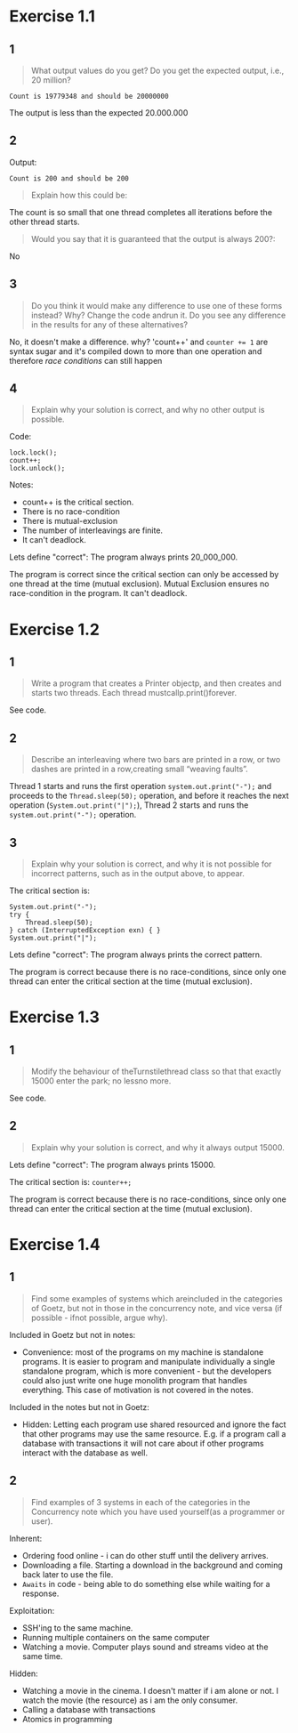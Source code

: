 # Exercise 1.1

## 1

> What output values do you get? Do you get the expected output, i.e., 20 million?

`Count is 19779348 and should be 20000000`


The output is less than the expected 20.000.000

## 2
Output: 

`Count is 200 and should be 200`

> Explain how this could be:

The count is so small that one thread completes all iterations before the other thread starts.

> Would you say that it is guaranteed that the output is always 200?:

No

## 3

> Do you think it would make any difference to use one of these forms instead? Why? Change the code andrun it. Do you see any difference in the results for any of these alternatives?

No, it doesn't make a difference. why? 'count++' and `counter += 1` are syntax sugar and it's compiled down to more than one operation and therefore *race conditions* can still happen

## 4

> Explain why your solution is correct, and why no other output is possible.

Code:
```
lock.lock();
count++;
lock.unlock();
```

Notes: 

- count++ is the critical section.
- There is no race-condition
- There is mutual-exclusion
- The number of interleavings are finite.
- It can't deadlock.


Lets define "correct": The program always prints 20_000_000.

The program is correct since the critical section can only be accessed by one thread at the time (mutual exclusion). Mutual Exclusion ensures no race-condition in the program.
It can't deadlock.

# Exercise 1.2

## 1
> Write a program that creates a Printer objectp, and then creates and starts two threads.  Each thread mustcallp.print()forever.

See code.

## 2
> Describe an interleaving where two bars are printed in a row, or two dashes are printed in a row,creating small “weaving faults”.

Thread 1 starts and runs the first operation `system.out.print("-");` and proceeds to the `Thread.sleep(50);` operation, and before it reaches the next operation (`System.out.print("|");`), Thread 2 starts and runs the `system.out.print("-");` operation.

## 3
>  Explain why your solution is correct, and why it is not possible for incorrect patterns, such as in the output above, to appear.

The critical section is:
```
System.out.print("-");
try {
    Thread.sleep(50);
} catch (InterruptedException exn) { }
System.out.print("|");
```

Lets define "correct": The program always prints the correct pattern.

The program is correct because there is no race-conditions, since only one thread can enter the critical section at the time (mutual exclusion).


# Exercise 1.3

## 1
> Modify the behaviour of theTurnstilethread class so that that exactly 15000 enter the park; no lessno  more.

See code.

## 2

> Explain why your solution is correct, and why it always output 15000.

Lets define "correct": The program always prints 15000.

The critical section is:
`counter++;`

The program is correct because there is no race-conditions, since only one thread can enter the critical section at the time (mutual exclusion).


# Exercise 1.4

## 1

> Find some examples of systems which areincluded in the categories of Goetz, but not in those in the concurrency note, and vice versa (if possible - ifnot possible, argue why).

Included in Goetz but not in notes:
- Convenience: most of the programs on my machine is standalone programs. It is easier to program and manipulate individually a single standalone program, which is more convenient - but the developers could also just write one huge monolith program that handles everything. This case of motivation is not covered in the notes.

Included in the notes but not in Goetz:
- Hidden: Letting each program use shared resourced and ignore the fact that other programs may use the same resource. E.g. if a program call a database with transactions it will not care about if other programs interact with the database as well.

## 2

> Find examples of 3 systems in each of the categories in the Concurrency note which you have used yourself(as a programmer or user).

Inherent:
- Ordering food online - i can do other stuff until the delivery arrives.
- Downloading a file. Starting a download in the background and coming back later to use the file.
- `Awaits` in code - being able to do something else while waiting for a response.

Exploitation:
- SSH'ing to the same machine.
- Running multiple containers on the same computer
- Watching a movie. Computer plays sound and streams video at the same time.

Hidden:
- Watching a movie in the cinema. I doesn't matter if i am alone or not. I watch the movie (the resource) as i am the only consumer.
- Calling a database with transactions
- Atomics in programming
